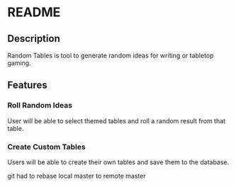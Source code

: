 # README

## Description

Random Tables is tool to generate random ideas for writing or tabletop gaming.

## Features

### Roll Random Ideas
User will be able to select themed tables and roll a random result from that table.


### Create Custom Tables
Users will be able to create their own tables and save them to the database.

git had to rebase local master to remote master